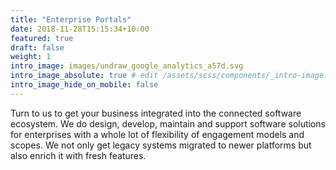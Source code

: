 ```yaml
---
title: "Enterprise Portals"
date: 2018-11-28T15:15:34+10:00
featured: true
draft: false
weight: 1
intro_image: images/undraw_google_analytics_a57d.svg
intro_image_absolute: true # edit /assets/scss/components/_intro-image.scss for full control
intro_image_hide_on_mobile: false
---
```


Turn to us to get your business integrated into the connected software ecosystem.
We do design, develop, maintain and support software solutions for enterprises with a
whole lot of flexibility of engagement models and scopes. We not only get legacy systems migrated
to newer platforms but also enrich it with fresh features.